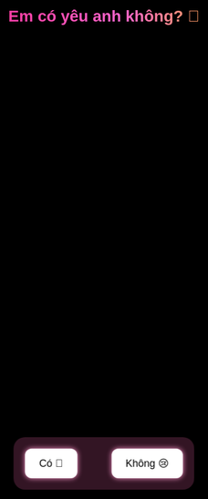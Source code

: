 
<!DOCTYPE html>
<html lang="vi">
<head>
  <meta charset="UTF-8" />
  <meta name="viewport" content="width=device-width, initial-scale=1.0"/>
  <title>Em có yêu anh không?</title>
  <style>
    html, body {
      margin: 0;
      padding: 0;
      background: #000;
      overflow: hidden;
      font-family: 'Arial', sans-serif;
      height: 100%;
      width: 100%;
      touch-action: manipulation;
    }

    .rain-container {
      position: absolute;
      width: 100vw;
      height: 100vh;
      overflow: hidden;
      pointer-events: none;
    }

    .phrase, .emoji-image {
      position: absolute;
      top: -50px;
      animation: fall linear forwards;
    }

    .phrase {
      font-size: clamp(16px, 5vw, 36px);
      font-weight: bold;
      white-space: nowrap;
    }

    .emoji-image {
      width: 40px;
      height: 40px;
      pointer-events: none;
    }

    @keyframes fall {
      to {
        transform: translateY(110vh);
        opacity: 0;
      }
    }

    .stars {
      position: fixed;
      width: 100%;
      height: 100%;
      background: url('https://raw.githubusercontent.com/VincentGarreau/particles.js/master/demo/img/stars.png') repeat;
      z-index: -1;
      animation: moveStars 200s linear infinite;
    }

    @keyframes moveStars {
      0% { background-position: 0 0; }
      100% { background-position: -10000px 5000px; }
    }

    .question {
      position: fixed;
      top: 30%;
      left: 50%;
      transform: translateX(-50%);
      text-align: center;
      font-size: 28px;
      font-weight: bold;
      z-index: 10;
      background: linear-gradient(90deg, #ff3399, #ff66cc, #ffcc00, #00ffff, #ff3399);
      -webkit-background-clip: text;
      -webkit-text-fill-color: transparent;
      background-size: 300% 100%;
      animation: colorShift 5s linear infinite;
    }

    @keyframes colorShift {
      0% { background-position: 0% 50%; }
      100% { background-position: 300% 50%; }
    }

    .buttons {
      position: fixed;
      top: 50%;
      left: 50%;
      transform: translate(-50%, -50%);
      display: flex;
      justify-content: center;
      gap: 60px;
      z-index: 10;
      background-color: rgba(255, 105, 180, 0.2);
      padding: 20px;
      border-radius: 20px;
      backdrop-filter: blur(8px);
    }

    .btn {
      padding: 15px 25px;
      font-size: 18px;
      border: none;
      border-radius: 12px;
      cursor: pointer;
      background-color: #fff;
      color: #000;
      transition: all 0.3s ease;
      box-shadow: 0 0 10px #ff99cc;
    }

    .btn:hover {
      background-color: #ffccff;
      color: #000;
    }

    .explode {
      animation: explode 0.6s ease forwards;
    }

    @keyframes explode {
      0% { transform: scale(2.5); opacity: 1; }
      100% { transform: scale(5); opacity: 0; }
    }

    .love-message {
      position: fixed;
      top: 45%;
      left: 50%;
      transform: translate(-50%, -50%);
      color: #fff;
      font-size: 28px;
      font-weight: bold;
      text-align: center;
      z-index: 999;
      display: none;
      opacity: 0;
    }

    .love-message.show {
      display: block;
      animation: fadeIn 2s ease-in-out forwards, glow 3s ease-in-out infinite;
    }

    .love-message.fadeout {
      animation: fadeOut 3s ease-in-out forwards;
    }

    @keyframes fadeIn {
      from { opacity: 0; transform: translate(-50%, -60%) scale(0.8); }
      to { opacity: 1; transform: translate(-50%, -50%) scale(1); }
    }

    @keyframes fadeOut {
      0% { opacity: 1; transform: translate(-50%, -50%) scale(1); }
      100% { opacity: 0; transform: translate(-50%, -55%) scale(1.1); }
    }

    @keyframes glow {
      0%, 100% { text-shadow: 0 0 10px #ff3399, 0 0 20px #ff66cc, 0 0 30px #ffccff; }
      50% { text-shadow: 0 0 20px #ff99cc, 0 0 40px #ff66ff, 0 0 60px #ffffff; }
    }

    /* Dòng chữ chạy ngang */
    .no-message {
      position: fixed;
      top: 70%;
      left: -100%;
      font-size: 22px;
      color: #f693e0;
      font-weight: bold;
      white-space: nowrap;
      z-index: 999;
      pointer-events: none;
      opacity: 0;
    }

    .no-message.active {
      animation: slideAcross 5s linear forwards;
    }

    @keyframes slideAcross {
      0% { left: 100%; opacity: 0; }
      10% { opacity: 1; }
      50% { left: 50%; transform: translateX(-50%); opacity: 1; }
      100% { left: -120%; opacity: 0; }
    }
  </style>
</head>
<body>

<div class="stars"></div>
<div class="rain-container" id="rain"></div>

<audio id="bgmusic" preload="auto" loop>
  <source src="video.mp3" type="audio/mpeg">
</audio>

<div class="question">Em có yêu anh không? 💖</div>
<div class="buttons">
  <button class="btn yes-btn" id="yes-btn">Có 🥰</button>
  <button class="btn no-btn" id="no-btn">Không 😢</button>
</div>

<div id="love-message" class="love-message">Anh cũng yêu em nhiều lắm 💖</div>
<div id="no-message" class="no-message">Công chúa chắc là không yêu tôi rồi 😢</div>

<script>
  const container = document.getElementById('rain');
  const audio = document.getElementById('bgmusic');
  const yesBtn = document.getElementById('yes-btn');
  const noBtn = document.getElementById('no-btn');
  const question = document.querySelector('.question');
  const buttons = document.querySelector('.buttons');
  const loveMessage = document.getElementById('love-message');
  const noMessage = document.getElementById('no-message');

  const phrases = [
    'I Love You 💖', 'Yêu em vcl 💋', 'Iu Linh 💗', 'Iu Bbi 💞', 'Mãi Mãi Iu Em', 'Toi Iu Em', 'Iu Bunnie', 'Love You To The Moon And Back', 'I wait for the day you love me', 'Love me just once',
    'Tôi mãi yêu em 💖', '💌 Anh nhớ em', '🌹 Em là duy nhất', 'Chỉ Yêu Mình Em', 'Iu Công Chúa', 'Em Là Đẹp Nhất', 'Love You To The Moon And Back', 'Love You To The Moon And Back',
    '😘 Hôn em nè', '🎵 Bên em mãi mãi', '❤️', '💘', '💝', '💕', '💗', '💓', '💞'
  ];

  const colors = [
    '#ff4d4d', '#ff66cc', '#ffcc00', '#00ffff',
    '#00ff00', '#ff6600', '#6699ff', '#cc33ff',
    '#ff1493', '#ffa500', '#00fa9a', '#7b68ee',
    '#f08080', '#ffd700', '#1e90ff', '#adff2f',
    '#ff69b4', '#ff7f50', '#da70d6', '#40e0d0',
    '#ff6347', '#8a2be2', '#00ced1', '#e9967a',
    '#ffb6c1', '#ffdab9', '#98fb98', '#ba55d3',
    '#87cefa', '#ff00ff', '#dc143c', '#66cdaa',
    '#f5deb3', '#ffdead', '#e0ffff'
  ];

  let scaleLevel = 1;
  let rainingStarted = false;
  let firstNoClick = true;

  function getRandomItem(arr) {
    return arr[Math.floor(Math.random() * arr.length)];
  }

  function createFallingPhrase() {
    const el = document.createElement('div');
    el.classList.add('phrase');
    el.innerText = getRandomItem(phrases);

    const vw = window.innerWidth;
    const spacing = 60;
    const columns = Math.floor(vw / spacing);
    const column = Math.floor(Math.random() * columns);
    el.style.left = `${column * spacing}px`;

    const color = getRandomItem(colors);
    el.style.color = color;
    el.style.animationDuration = `${2 + Math.random() * 3}s`;
    el.style.textShadow = `0 0 5px ${color}, 0 0 10px ${color}, 0 0 20px ${color}, 0 0 40px ${color}`;
    container.appendChild(el);
    setTimeout(() => el.remove(), 6000);
  }

  function createFallingEmoji() {
    const emojiImages = ['anh11.png', 'anh12.gif', 'anh13.png', 'anh14.gif', 'anh15.gif', 'anh16.png', 'anh17.png', 'anh18.png', 'anh19.png'];
    const img = document.createElement('img');
    img.src = getRandomItem(emojiImages);
    img.classList.add('emoji-image');

    const vw = window.innerWidth;
    const spacing = 50;
    const columns = Math.floor(vw / spacing);
    const column = Math.floor(Math.random() * columns);
    img.style.left = `${column * spacing}px`;
    img.style.animationDuration = `${3 + Math.random() * 3}s`;

    container.appendChild(img);
    setTimeout(() => img.remove(), 7000);
  }

  function startLoveEffect() {
    audio.play().catch(() => {});
    question.style.display = 'none';
    buttons.style.display = 'none';

    loveMessage.classList.remove('fadeout');
    loveMessage.classList.add('show');

    setTimeout(() => {
      loveMessage.classList.remove('show');
      loveMessage.classList.add('fadeout');
    }, 5000);

    if (!rainingStarted) {
      let count = 0;
      setInterval(() => {
        createFallingPhrase();
        if (count % 4 === 0) createFallingEmoji();
        count++;
      }, 200);
      rainingStarted = true;
    }
  }

  yesBtn.addEventListener('click', startLoveEffect);

  noBtn.addEventListener('click', () => {
    if (firstNoClick) {
      noMessage.classList.remove('active');
      void noMessage.offsetWidth; // Trigger reflow to restart animation
      noMessage.classList.add('active');
      firstNoClick = false;
    }

    scaleLevel += 0.2;
    yesBtn.style.transform = `scale(${scaleLevel})`;
    if (scaleLevel >= 2.5) {
      yesBtn.classList.add('explode');
      setTimeout(startLoveEffect, 700);
    }
  });
</script>

</body>
</html>
